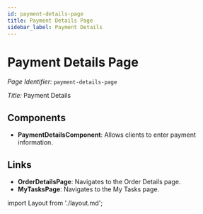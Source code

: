 ```yaml
---
id: payment-details-page
title: Payment Details Page
sidebar_label: Payment Details
---
```


# Payment Details Page

*Page Identifier:* `payment-details-page`

*Title:* Payment Details

## Components
- **PaymentDetailsComponent**: Allows clients to enter payment information.


## Links
- **OrderDetailsPage**: Navigates to the Order Details page.
- **MyTasksPage**: Navigates to the My Tasks page.
 
import Layout from './layout.md';

<Layout />

